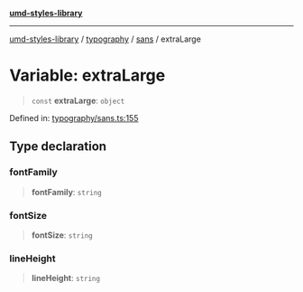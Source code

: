 [**umd-styles-library**](../../../../README.md)

***

[umd-styles-library](../../../../modules.md) / [typography](../../../README.md) / [sans](../README.md) / extraLarge

# Variable: extraLarge

> `const` **extraLarge**: `object`

Defined in: [typography/sans.ts:155](https://github.com/UMD-Digital/design-system/blob/8c958a0419ab79ba8bcba0aabd12f79a69ac5834/packages/styles/source/typography/sans.ts#L155)

## Type declaration

### fontFamily

> **fontFamily**: `string`

### fontSize

> **fontSize**: `string`

### lineHeight

> **lineHeight**: `string`
